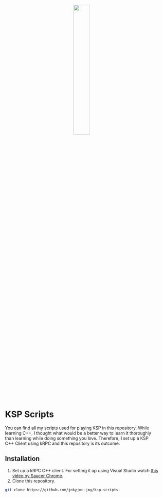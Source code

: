 <p align="center" width="100%">
    <img width="33%" src="https://freepikpsd.com/wp-content/uploads/2019/10/kerbal-space-program-logo-png-1-Transparent-Images.png"> 
</p>

# KSP Scripts

You can find all my scripts used for playing KSP in this repository. While learning C++, I thought what would be a better way to learn it thoroughly than learning while doing something you love. Therefore, I set up a KSP C++ Client using kRPC and this repository is its outcome.

## Installation

1. Set up a kRPC C++ client. For setting it up using Visual Studio watch [this video by Saucer Chrome](https://www.youtube.com/watch?v=XE8GB1vOLyI).
2. Clone this repository.
```bash
git clone https://github.com/jokyjoe-joy/ksp-scripts
```
